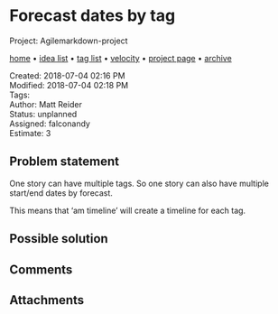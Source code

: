 # Forecast dates by tag

Project: Agilemarkdown-project

[home](../index.md) • [idea list](../ideas.md) • [tag list](../tags.md) • [velocity](../velocity.md) • [project page](../agilemarkdown-project.md) • [archive](archive.md)

Created: 2018-07-04 02:16 PM  
Modified: 2018-07-04 02:18 PM  
Tags:   
Author: Matt Reider  
Status: unplanned  
Assigned: falconandy  
Estimate: 3  

## Problem statement

One story can have multiple tags. So one story can also have multiple start/end dates by forecast.

This means that ‘am timeline’ will create a timeline for each tag.

## Possible solution

## Comments

## Attachments

